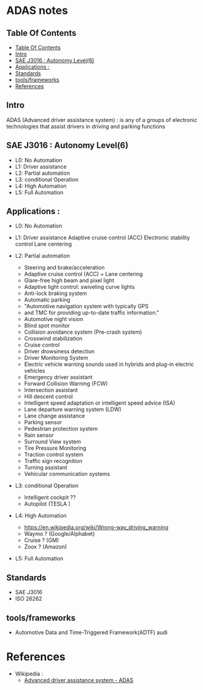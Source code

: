 # ADAS notes 

## Table Of Contents
- [Table Of Contents](#table-of-contents)
- [Intro](#intro)
- [SAE J3016 : Autonomy Level(6)](#sae-j3016--autonomy-level6)
- [Applications :](#applications-)
- [Standards](#standards)
- [tools/frameworks](#toolsframeworks)
- [References](#references)

## Intro

ADAS (Advanced driver assistance system)  : is any of a groups of electronic technologies that assist drivers in driving and parking functions

## SAE J3016 : Autonomy Level(6)

- L0: No Automation
- L1: Driver assistance
- L2: Partial automation
- L3: conditional Operation
- L4: High Automation
- L5: Full Automation

## Applications : 
- L0: No Automation

- L1: Driver assistance
Adaptive cruise control (ACC)
Electronic stability control
Lane centering

- L2: Partial automation

  - Steering and brake/acceleration
  - Adaptive cruise control (ACC)  + Lane centering
  - Glare-free high beam and pixel light
  - Adaptive light control: swiveling curve lights
  - Anti-lock braking system
  - Automatic parking
  - "Automotive navigation system with typically GPS 
  - and TMC for providing up-to-date traffic information."
  - Automotive night vision
  - Blind spot monitor
  - Collision avoidance system (Pre-crash system)
  - Crosswind stabilization
  - Cruise control
  - Driver drowsiness detection
  - Driver Monitoring System
  - Electric vehicle warning sounds used in hybrids and plug-in electric vehicles
  - Emergency driver assistant
  - Forward Collision Warning (FCW)
  - Intersection assistant
  - Hill descent control
  - Intelligent speed adaptation or intelligent speed advice (ISA)
  - Lane departure warning system (LDW)
  - Lane change assistance
  - Parking sensor
  - Pedestrian protection system
  - Rain sensor
  - Surround View system
  - Tire Pressure Monitoring
  - Traction control system
  - Traffic sign recognition
  - Turning assistant
  - Vehicular communication systems

- L3: conditional Operation
  - Intelligent cockpit ??
  - Autopilot (TESLA )

- L4: High Automation

    - https://en.wikipedia.org/wiki/Wrong-way_driving_warning
    - Waymo ? (Google/Alphabet)
    - Cruise ? (GM)
    - Zoox ? (Amazon)

- L5: Full Automation


## Standards
- SAE J3016
- ISO 26262

## tools/frameworks
- Automotive Data and Time-Triggered Framework(ADTF) audi 


# References 

- Wikipedia : 
  - [Advanced driver assistance system - ADAS](https://en.wikipedia.org/wiki/Advanced_driver-assistance_system)

